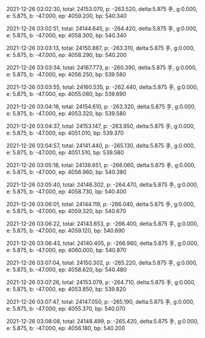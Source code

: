 2021-12-26 03:02:30, total: 24153.070, p: -263.520, delta:5.875 手, g:0.000, e: 5.875, b: -47.000, ep: 4059.200, bp: 540.340

2021-12-26 03:02:51, total: 24144.645, p: -264.420, delta:5.875 手, g:0.000, e: 5.875, b: -47.000, ep: 4058.300, bp: 540.340

2021-12-26 03:03:13, total: 24150.887, p: -263.310, delta:5.875 手, g:0.000, e: 5.875, b: -47.000, ep: 4058.290, bp: 540.200

2021-12-26 03:03:34, total: 24167.773, p: -260.390, delta:5.875 手, g:0.000, e: 5.875, b: -47.000, ep: 4056.250, bp: 539.580

2021-12-26 03:03:55, total: 24160.535, p: -262.440, delta:5.875 手, g:0.000, e: 5.875, b: -47.000, ep: 4055.080, bp: 539.690

2021-12-26 03:04:16, total: 24154.610, p: -263.320, delta:5.875 手, g:0.000, e: 5.875, b: -47.000, ep: 4053.320, bp: 539.580

2021-12-26 03:04:37, total: 24153.147, p: -263.950, delta:5.875 手, g:0.000, e: 5.875, b: -47.000, ep: 4051.010, bp: 539.370

2021-12-26 03:04:57, total: 24141.440, p: -265.130, delta:5.875 手, g:0.000, e: 5.875, b: -47.000, ep: 4051.510, bp: 539.580

2021-12-26 03:05:18, total: 24138.651, p: -266.060, delta:5.875 手, g:0.000, e: 5.875, b: -47.000, ep: 4056.980, bp: 540.380

2021-12-26 03:05:40, total: 24146.302, p: -264.470, delta:5.875 手, g:0.000, e: 5.875, b: -47.000, ep: 4058.730, bp: 540.400

2021-12-26 03:06:01, total: 24144.119, p: -266.040, delta:5.875 手, g:0.000, e: 5.875, b: -47.000, ep: 4059.320, bp: 540.670

2021-12-26 03:06:22, total: 24143.653, p: -266.400, delta:5.875 手, g:0.000, e: 5.875, b: -47.000, ep: 4059.120, bp: 540.690

2021-12-26 03:06:43, total: 24140.405, p: -266.960, delta:5.875 手, g:0.000, e: 5.875, b: -47.000, ep: 4060.000, bp: 540.870

2021-12-26 03:07:04, total: 24150.302, p: -265.220, delta:5.875 手, g:0.000, e: 5.875, b: -47.000, ep: 4058.620, bp: 540.480

2021-12-26 03:07:26, total: 24153.079, p: -264.710, delta:5.875 手, g:0.000, e: 5.875, b: -47.000, ep: 4053.850, bp: 539.820

2021-12-26 03:07:47, total: 24147.050, p: -265.190, delta:5.875 手, g:0.000, e: 5.875, b: -47.000, ep: 4055.370, bp: 540.070

2021-12-26 03:08:08, total: 24148.499, p: -265.420, delta:5.875 手, g:0.000, e: 5.875, b: -47.000, ep: 4056.180, bp: 540.200